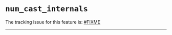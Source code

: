 # `num_cast_internals`

The tracking issue for this feature is: [#FIXME]

[#FIXME]: https://github.com/rust-lang/rust/issues/FIXME

------------------------

